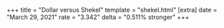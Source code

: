 +++
title = "Dollar versus Shekel"
template = "shekel.html"
[extra]
date = "March 29, 2021"
rate = "3.342"
delta = "0.511% stronger"
+++
